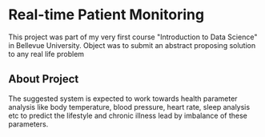 # Real-time Patient Monitoring


This project was part of my very first course "Introduction to Data Science" in Bellevue University.  Object was to submit an abstract proposing solution to any real life problem

## About Project
The suggested system is expected to work towards health parameter analysis like body temperature, blood pressure, heart rate, sleep analysis etc to predict the lifestyle and chronic illness lead by imbalance of these parameters. 
